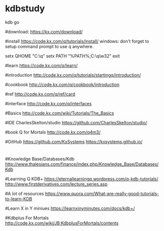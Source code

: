 # kdbstudy
kdb go

#download:
https://kx.com/download/

#install
https://code.kx.com/q/tutorials/install/
windows: don't forget to setup command prompt to use q anywhere.

setx QHOME "C:\q"
setx PATH "%PATH%;C:\q\w32"
exit

#learn
https://code.kx.com/q/learn/

#introduction
http://code.kx.com/q/tutorials/startingq/introduction/

#cookbook
http://code.kx.com/q/cookbook/introduction

#ref
http://code.kx.com/q/ref/card

#interface
http://code.kx.com/q/interfaces


#Basics
http://code.kx.com/wiki/Tutorials/The_Basics

#IDE
CharlesSkelton/studio
https://github.com/CharlesSkelton/studio/

#book
Q for Mortals http://code.kx.com/q4m3/

#GitHub
https://github.com/KxSystems
https://kxsystems.github.io/
#

#Knowledge Base/Databases/Kdb
http://www.thalesians.com/finance/index.php/Knowledge_Base/Databases/Kdb

#Learning Q KDB+
https://eternallearningq.wordpress.com/q-kdb-tutorials/
http://www.firstderivatives.com/lecture_series.asp

#A lot of resources
https://www.quora.com/What-are-really-good-tutorials-to-learn-KDB

#Learn X in Y miniues
https://learnxinyminutes.com/docs/kdb+/

#Kdbplus For Mortals
http://code.kx.com/wiki/JB:KdbplusForMortals/contents